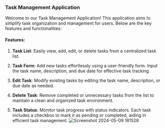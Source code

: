 ### Task Management Application

Welcome to our Task Management Application! This application aims to simplify task organization and management for users. Below are the key features and functionalities:

#### Features:

1. **Task List**: Easily view, add, edit, or delete tasks from a centralized task list.

2. **Task Form**: Add new tasks effortlessly using a user-friendly form. Input the task name, description, and due date for effective task tracking.

3. **Edit Task**: Modify existing tasks by editing the task name, description, or due date as needed.

4. **Delete Task**: Remove completed or unnecessary tasks from the list to maintain a clean and organized task environment.

5. **Task Status**: Monitor task progress with status indicators. Each task includes a checkbox to mark it as pending or completed, aiding in efficient task management.
![Screenshot 2024-05-09 181528](https://github.com/KANDEEL00/Task-Management-App/assets/89147029/1b8845a9-1fce-4871-b172-0a271de48e1b)
